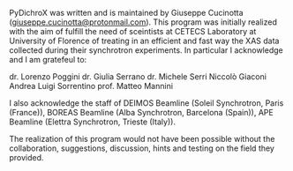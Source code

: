 PyDichroX was written and is maintained by Giuseppe Cucinotta (giuseppe.cucinotta@protonmail.com).
This program was initially realized with the aim of fulfill the need of sceintists at CETECS Laboratory at University of Florence of treating in an efficient and fast way the XAS data collected during their synchrotron experiments. In particular I acknowledge and I am gratefeul to:

dr. Lorenzo Poggini
dr. Giulia Serrano
dr. Michele Serri
Niccolò Giaconi
Andrea Luigi Sorrentino
prof. Matteo Mannini

I also acknowledge the staff of DEIMOS Beamline (Soleil Synchrotron, Paris (France)), BOREAS Beamline (Alba Synchrotron, Barcelona (Spain)), APE Beamline (Elettra Synchrotron, Trieste (Italy)).

The realization of this program would not have been possible without the collaboration, suggestions, discussion, hints and testing on the field they provided.